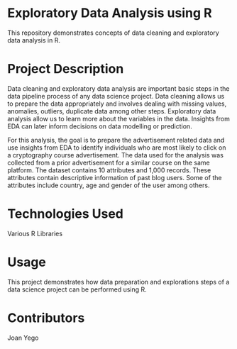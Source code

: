 # Exploratory Data Analysis using R

This repository demonstrates concepts of data cleaning and exploratory data analysis in R.

# Project Description

Data cleaning and exploratory data analysis are important basic steps in the data pipeline process of any data science project. Data cleaning allows us to prepare the data appropriately and involves dealing with missing values, anomalies, outliers, duplicate data among other steps. Exploratory data analysis allow us to learn more about the variables in the data. Insights from EDA can later inform decisions on data modelling or prediction.

For this analysis, the goal is to prepare the advertisement related data and use insights from EDA to identify individuals who are most likely to click on a cryptography course advertisement. The data used for the analysis was collected from a prior advertisement for a similar course on the same platform. The dataset contains 10 attributes and 1,000 records. These attributes contain descriptive information of past blog users. Some of the attributes include country, age and gender of the user among others.


# Technologies Used

Various R Libraries

# Usage

This project demonstrates how data preparation and explorations steps of a data science project can be performed using R.

# Contributors

Joan Yego
